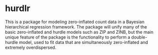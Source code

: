 # hurdlr
This is a package for modeling zero-inflated count data in a Bayesian hierarchical regression framework. The package will unify many of the basic zero-inflated and hurdle models such as ZIP and ZINB, but the main unique feature of the package is the functionality to perform a double-hurdle model, used to fit data that are simultaneously zero-inflated and extremely overdispersed.
